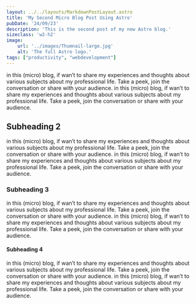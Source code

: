 ```yaml
---
layout: ../../layouts/MarkdownPostLayout.astro
title: 'My Second Micro Blog Post Using Astro'
pubDate: '24/09/23'
description: 'This is the second post of my new Astro blog.'
sizeclass: 'w2-h2'
image:
    url: '../images/Thumnail-large.jpg'
    alt: 'The full Astro logo.'
tags: ["productivity", "webdevelopment"]
---
```


in this (micro) blog, if wan’t to share my experiences and thoughts about various subjects about my professional life. Take a peek, join the conversation or share with your audience. in this (micro) blog, if wan’t to share my experiences and thoughts about various subjects about my professional life. Take a peek, join the conversation or share with your audience.

## Subheading 2

in this (micro) blog, if wan’t to share my experiences and thoughts about various subjects about my professional life. Take a peek, join the conversation or share with your audience. in this (micro) blog, if wan’t to share my experiences and thoughts about various subjects about my professional life. Take a peek, join the conversation or share with your audience.

### Subheading 3

in this (micro) blog, if wan’t to share my experiences and thoughts about various subjects about my professional life. Take a peek, join the conversation or share with your audience. in this (micro) blog, if wan’t to share my experiences and thoughts about various subjects about my professional life. Take a peek, join the conversation or share with your audience.

#### Subheading 4

in this (micro) blog, if wan’t to share my experiences and thoughts about various subjects about my professional life. Take a peek, join the conversation or share with your audience. in this (micro) blog, if wan’t to share my experiences and thoughts about various subjects about my professional life. Take a peek, join the conversation or share with your audience.